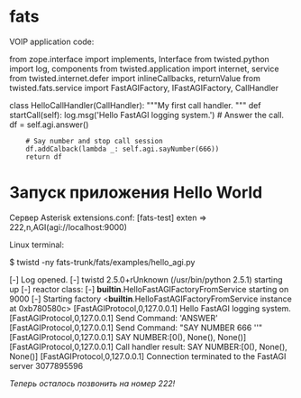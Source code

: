 fats
====

VOIP application code:


from zope.interface import implements, Interface
from twisted.python import log, components
from twisted.application import internet, service
from twisted.internet.defer import inlineCallbacks, returnValue
from twisted.fats.service import FastAGIFactory, IFastAGIFactory, CallHandler


class HelloCallHandler(CallHandler):
    """My first call handler.
    """
    def startCall(self):
        log.msg('Hello FastAGI logging system.')
        # Answer the call.
        df = self.agi.answer()
        
        # Say number and stop call session
        df.addCalback(lambda _: self.agi.sayNumber(666))
        return df


Запуск приложения Hello World
=============================


Сервер Asterisk extensions.conf:
[fats-test]
exten => 222,n,AGI(agi://localhost:9000)


Linux terminal:

$ twistd -ny fats-trunk/fats/examples/hello_agi.py

[-] Log opened.
[-] twistd 2.5.0+rUnknown (/usr/bin/python 2.5.1) starting up
[-] reactor class: 
[-] __builtin__.HelloFastAGIFactoryFromService starting on 9000
[-] Starting factory <__builtin__.HelloFastAGIFactoryFromService instance at 0xb780580c>
[FastAGIProtocol,0,127.0.0.1] Hello FastAGI logging system.
[FastAGIProtocol,0,127.0.0.1] Send Command: 'ANSWER'
[FastAGIProtocol,0,127.0.0.1] Send Command: "SAY NUMBER 666 ''"
[FastAGIProtocol,0,127.0.0.1] SAY NUMBER:[0(), None(), None()]
[FastAGIProtocol,0,127.0.0.1] Call handler result: SAY NUMBER:[0(), None(), None()]
[FastAGIProtocol,0,127.0.0.1] Connection terminated to the FastAGI server 3077895596



*Теперь осталось позвонить на номер 222!*